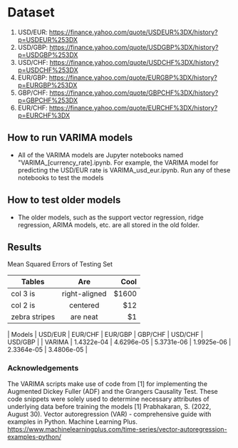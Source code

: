 # Dataset
1. USD/EUR:
https://finance.yahoo.com/quote/USDEUR%3DX/history?p=USDEUR%253DX
2. USD/GBP:
https://finance.yahoo.com/quote/USDGBP%3DX/history?p=USDGBP%253DX
3. USD/CHF:
https://finance.yahoo.com/quote/USDCHF%3DX/history?p=USDCHF%253DX
4. EUR/GBP:
https://finance.yahoo.com/quote/EURGBP%3DX/history?p=EURGBP%253DX
5. GBP/CHF:
https://finance.yahoo.com/quote/GBPCHF%3DX/history?p=GBPCHF%253DX
6. EUR/CHF:
https://finance.yahoo.com/quote/EURCHF%3DX/history?p=EURCHF%3DX

## How to run VARIMA models
- All of the VARIMA models are Jupyter notebooks named "VARIMA_[currency_rate].ipynb. For example, the VARIMA model for predicting the USD/EUR rate is VARIMA_usd_eur.ipynb. Run any of these notebooks to test the models

## How to test older models
- The older models, such as the support vector regression, ridge regression, ARIMA models, etc. are all stored in the old folder.

## Results
Mean Squared Errors of Testing Set

| Tables        | Are           | Cool  |
| ------------- |:-------------:| -----:|
| col 3 is      | right-aligned | $1600 |
| col 2 is      | centered      |   $12 |
| zebra stripes | are neat      |    $1 |

| Models | USD/EUR    | EUR/CHF    | EUR/GBP    | GBP/CHF    | USD/CHF    | USD/GBP    |
| VARIMA | 1.4322e-04 | 4.6296e-05 | 5.3731e-06 | 1.9925e-06 | 2.3364e-05 | 3.4806e-05 |

### Acknowledgements
The VARIMA scripts make use of code from [1] for implementing the Augmented Dickey Fuller (ADF) and the Grangers Causality Test. These code snippets were solely used to determine necessary attributes of underlying data before training the models
[1] Prabhakaran, S. (2022, August 30). Vector autoregression (VAR) - comprehensive guide with examples in Python. Machine Learning Plus. https://www.machinelearningplus.com/time-series/vector-autoregression-examples-python/ 
